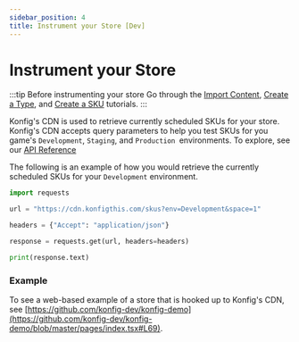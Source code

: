 ```yaml
---
sidebar_position: 4
title: Instrument your Store [Dev]
---
```


# Instrument your Store

:::tip Before instrumenting your store
Go through the [Import Content](/tutorials/create-content), [Create a Type](/tutorials/create-a-type), and [Create a SKU](/tutorials/create-a-sku) tutorials.
:::

Konfig's CDN is used to retrieve currently scheduled SKUs for your store.
Konfig's CDN accepts query parameters to help you test SKUs for you game's `Development`, `Staging`, and `Production `environments. To explore, see our [API Reference](https://docs.konfigthis.com/reference/get_skus)

The following is an example of how you would retrieve the currently scheduled SKUs for your `Development` environment.

```python
import requests

url = "https://cdn.konfigthis.com/skus?env=Development&space=1"

headers = {"Accept": "application/json"}

response = requests.get(url, headers=headers)

print(response.text)
```

### Example

To see a web-based example of a store that is hooked up to Konfig's CDN, see [https://github.com/konfig-dev/konfig-demo](https://github.com/konfig-dev/konfig-demo/blob/master/pages/index.tsx#L69).
